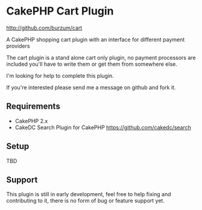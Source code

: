 # CakePHP Cart Plugin #

http://github.com/burzum/cart

A CakePHP shopping cart plugin with an interface for different payment providers

The cart plugin is a stand alone cart only plugin, no payment processors are included you'll have to write them or get them from somewhere else.

I'm looking for help to complete this plugin.

If you're interested please send me a message on github and fork it.

## Requirements

 * CakePHP 2.x
 * CakeDC Search Plugin for CakePHP https://github.com/cakedc/search

## Setup

TBD

## Support

This plugin is still in early development, feel free to help fixing and contributing to it, there is no form of bug or feature support yet.